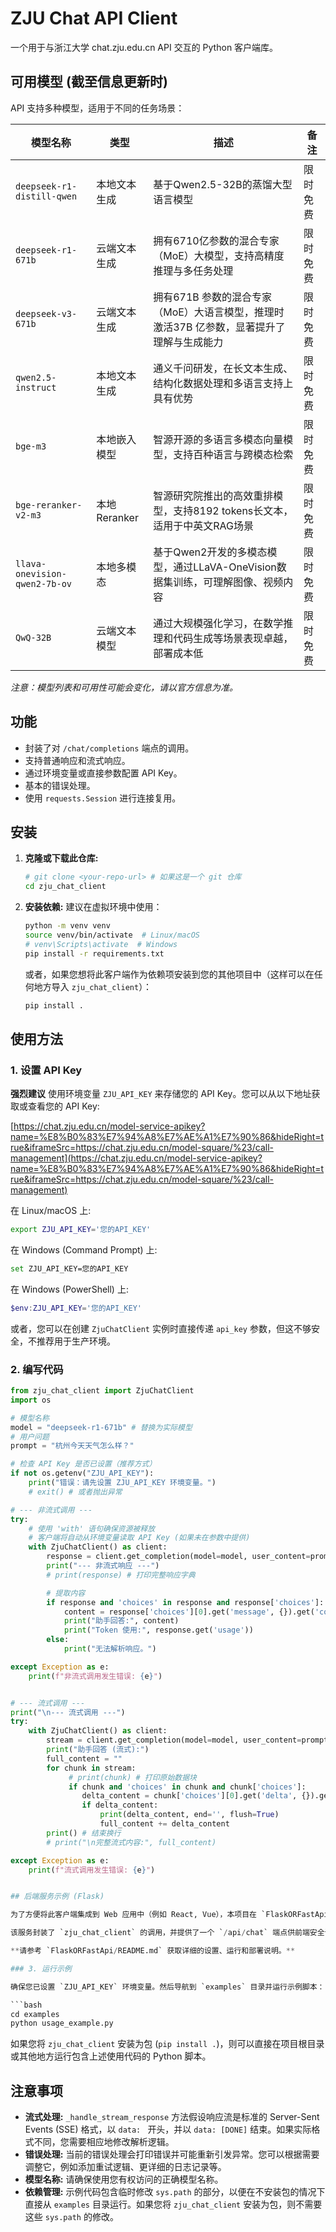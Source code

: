 # ZJU Chat API Client

一个用于与浙江大学 chat.zju.edu.cn API 交互的 Python 客户端库。

## 可用模型 (截至信息更新时)

API 支持多种模型，适用于不同的任务场景：

| 模型名称                    | 类型         | 描述                                                                                                                     | 备注        |
| --------------------------- | ------------ | ------------------------------------------------------------------------------------------------------------------------ | ----------- |
| `deepseek-r1-distill-qwen`  | 本地文本生成 | 基于Qwen2.5-32B的蒸馏大型语言模型                                                                                      | 限时免费    |
| `deepseek-r1-671b`          | 云端文本生成 | 拥有6710亿参数的混合专家（MoE）大模型，支持高精度推理与多任务处理                                                        | 限时免费    |
| `deepseek-v3-671b`          | 云端文本生成 | 拥有671B 参数的混合专家（MoE）大语言模型，推理时激活37B 亿参数，显著提升了理解与生成能力                                    | 限时免费    |
| `qwen2.5-instruct`          | 本地文本生成 | 通义千问研发，在长文本生成、结构化数据处理和多语言支持上具有优势                                                         | 限时免费    |
| `bge-m3`                    | 本地嵌入模型 | 智源开源的多语言多模态向量模型，支持百种语言与跨模态检索                                                                 | 限时免费    |
| `bge-reranker-v2-m3`        | 本地Reranker | 智源研究院推出的高效重排模型，支持8192 tokens长文本，适用于中英文RAG场景                                                   | 限时免费    |
| `llava-onevision-qwen2-7b-ov` | 本地多模态   | 基于Qwen2开发的多模态模型，通过LLaVA-OneVision数据集训练，可理解图像、视频内容                                            | 限时免费    |
| `QwQ-32B`                   | 云端文本模型 | 通过大规模强化学习，在数学推理和代码生成等场景表现卓越，部署成本低                                                       | 限时免费    |

*注意：模型列表和可用性可能会变化，请以官方信息为准。*

## 功能

-   封装了对 `/chat/completions` 端点的调用。
-   支持普通响应和流式响应。
-   通过环境变量或直接参数配置 API Key。
-   基本的错误处理。
-   使用 `requests.Session` 进行连接复用。

## 安装

1.  **克隆或下载此仓库:**
    ```bash
    # git clone <your-repo-url> # 如果这是一个 git 仓库
    cd zju_chat_client
    ```

2.  **安装依赖:**
    建议在虚拟环境中使用：
    ```bash
    python -m venv venv
    source venv/bin/activate  # Linux/macOS
    # venv\Scripts\activate  # Windows
    pip install -r requirements.txt
    ```
    或者，如果您想将此客户端作为依赖项安装到您的其他项目中（这样可以在任何地方导入 `zju_chat_client`）：
    ```bash
    pip install .
    ```

## 使用方法

### 1. 设置 API Key

**强烈建议** 使用环境变量 `ZJU_API_KEY` 来存储您的 API Key。您可以从以下地址获取或查看您的 API Key:

[https://chat.zju.edu.cn/model-service-apikey?name=%E8%B0%83%E7%94%A8%E7%AE%A1%E7%90%86&hideRight=true&iframeSrc=https://chat.zju.edu.cn/model-square/%23/call-management](https://chat.zju.edu.cn/model-service-apikey?name=%E8%B0%83%E7%94%A8%E7%AE%A1%E7%90%86&hideRight=true&iframeSrc=https://chat.zju.edu.cn/model-square/%23/call-management)

在 Linux/macOS 上:
```bash
export ZJU_API_KEY='您的API_KEY'
```

在 Windows (Command Prompt) 上:
```bash
set ZJU_API_KEY=您的API_KEY
```

在 Windows (PowerShell) 上:
```powershell
$env:ZJU_API_KEY='您的API_KEY'
```

或者，您可以在创建 `ZjuChatClient` 实例时直接传递 `api_key` 参数，但这不够安全，不推荐用于生产环境。

### 2. 编写代码

```python
from zju_chat_client import ZjuChatClient
import os

# 模型名称
model = "deepseek-r1-671b" # 替换为实际模型
# 用户问题
prompt = "杭州今天天气怎么样？"

# 检查 API Key 是否已设置（推荐方式）
if not os.getenv("ZJU_API_KEY"):
    print("错误：请先设置 ZJU_API_KEY 环境变量。")
    # exit() # 或者抛出异常

# --- 非流式调用 ---
try:
    # 使用 'with' 语句确保资源被释放
    # 客户端将自动从环境变量读取 API Key (如果未在参数中提供)
    with ZjuChatClient() as client:
        response = client.get_completion(model=model, user_content=prompt, stream=False)
        print("--- 非流式响应 ---")
        # print(response) # 打印完整响应字典

        # 提取内容
        if response and 'choices' in response and response['choices']:
            content = response['choices'][0].get('message', {}).get('content')
            print("助手回答:", content)
            print("Token 使用:", response.get('usage'))
        else:
            print("无法解析响应。")

except Exception as e:
    print(f"非流式调用发生错误: {e}")


# --- 流式调用 ---
print("\n--- 流式调用 ---")
try:
    with ZjuChatClient() as client:
        stream = client.get_completion(model=model, user_content=prompt, stream=True)
        print("助手回答 (流式):")
        full_content = ""
        for chunk in stream:
             # print(chunk) # 打印原始数据块
             if chunk and 'choices' in chunk and chunk['choices']:
                delta_content = chunk['choices'][0].get('delta', {}).get('content')
                if delta_content:
                    print(delta_content, end='', flush=True)
                    full_content += delta_content
        print() # 结束换行
        # print("\n完整流式内容:", full_content)

except Exception as e:
    print(f"流式调用发生错误: {e}")


## 后端服务示例 (Flask)

为了方便将此客户端集成到 Web 应用中（例如 React, Vue），本项目在 `FlaskORFastApi/` 目录下提供了一个简单的 Flask 后端服务示例。

该服务封装了 `zju_chat_client` 的调用，并提供了一个 `/api/chat` 端点供前端安全调用，避免在前端暴露 API Key。

**请参考 `FlaskORFastApi/README.md` 获取详细的设置、运行和部署说明。**

### 3. 运行示例

确保您已设置 `ZJU_API_KEY` 环境变量。然后导航到 `examples` 目录并运行示例脚本：

```bash
cd examples
python usage_example.py
```
如果您将 `zju_chat_client` 安装为包 (`pip install .`)，则可以直接在项目根目录或其他地方运行包含上述使用代码的 Python 脚本。

## 注意事项

-   **流式处理:** `_handle_stream_response` 方法假设响应流是标准的 Server-Sent Events (SSE) 格式，以 `data: ` 开头，并以 `data: [DONE]` 结束。如果实际格式不同，您需要相应地修改解析逻辑。
-   **错误处理:** 当前的错误处理会打印错误并可能重新引发异常。您可以根据需要调整它，例如添加重试逻辑、更详细的日志记录等。
-   **模型名称:** 请确保使用您有权访问的正确模型名称。
-   **依赖管理:** 示例代码包含临时修改 `sys.path` 的部分，以便在不安装包的情况下直接从 `examples` 目录运行。如果您将 `zju_chat_client` 安装为包，则不需要这些 `sys.path` 的修改。 